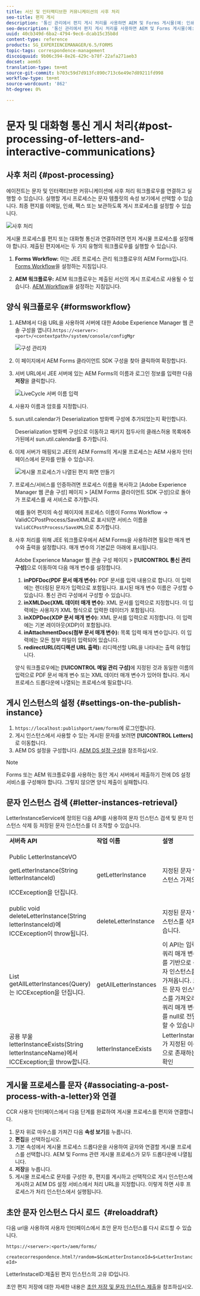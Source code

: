 ```yaml
---
title: 서신 및 인터랙티브한 커뮤니케이션의 사후 처리
seo-title: 편지 게시
description: '통신 관리에서 편지 게시 처리를 사용하면 AEM 및 Forms 게시물(예: 인쇄 및 이메일)을 만들어 편지에 통합할 수 있습니다.'
seo-description: '통신 관리에서 편지 게시 처리를 사용하면 AEM 및 Forms 게시물(예: 인쇄 및 이메일)을 만들어 편지에 통합할 수 있습니다.'
uuid: 40cb349d-6ba2-4794-9ec6-dcab15c35b8d
content-type: reference
products: SG_EXPERIENCEMANAGER/6.5/FORMS
topic-tags: correspondence-management
discoiquuid: 9b06c394-8e26-429c-b78f-22afa271aeb3
docset: aem65
translation-type: tm+mt
source-git-commit: b703c59d7d913fc890c713c6e49e7d89211fd998
workflow-type: tm+mt
source-wordcount: '862'
ht-degree: 0%

---
```



# 문자 및 대화형 통신 게시 처리{#post-processing-of-letters-and-interactive-communications}

## 사후 처리 {#post-processing}

에이전트는 문자 및 인터랙티브한 커뮤니케이션에 사후 처리 워크플로우를 연결하고 실행할 수 있습니다. 실행할 게시 프로세스는 문자 템플릿의 속성 보기에서 선택할 수 있습니다. 최종 편지를 이메일, 인쇄, 팩스 또는 보관하도록 게시 프로세스를 설정할 수 있습니다.

![사후 처리](assets/ppoverview.png)

게시물 프로세스를 편지 또는 대화형 통신과 연결하려면 먼저 게시물 프로세스를 설정해야 합니다. 제출된 편지에서는 두 가지 유형의 워크플로우를 실행할 수 있습니다.

1. **Forms Workflow:** 이는 JEE 프로세스 관리 워크플로우의 AEM Forms입니다. [Forms Workflow](#formsworkflow)을 설정하는 지침입니다.

1. **AEM 워크플로우:** AEM 워크플로우는 제출된 서신의 게시 프로세스로 사용될 수 있습니다. [AEM Workflow](../../forms/using/aem-forms-workflow.md)을 설정하는 지침입니다.

## 양식 워크플로우 {#formsworkflow}

1. AEM에서 다음 URL을 사용하여 서버에 대한 Adobe Experience Manager 웹 콘솔 구성을 엽니다.`https://<server>:<port>/<contextpath>/system/console/configMgr`

   ![구성 관리자](assets/2configmanager-1.png)

1. 이 페이지에서 AEM Forms 클라이언트 SDK 구성을 찾아 클릭하여 확장합니다.
1. 서버 URL에서 JEE 서버에 있는 AEM Forms의 이름과 로그인 정보를 입력한 다음 **저장**&#x200B;을 클릭합니다.

   ![LiveCycle 서버 이름 입력](assets/1cofigmanager.png)

1. 사용자 이름과 암호를 지정합니다.
1. sun.util.calendar가 Deserialization 방화벽 구성에 추가되었는지 확인합니다.

   Deserialization 방화벽 구성으로 이동하고 패키지 접두사의 클래스허용 목록에추가된에서 sun.util.calendar를 추가합니다.

1. 이제 서버가 매핑되고 JEE의 AEM Forms의 게시물 프로세스는 AEM 사용자 인터페이스에서 문자를 만들 수 있습니다.

   ![게시물 프로세스가 나열된 편지 화면 만들기](assets/0configmanager.png)

1. 프로세스/서비스를 인증하려면 프로세스 이름을 복사하고 [Adobe Experience Manager 웹 콘솔 구성] 페이지 > [AEM Forms 클라이언트 SDK 구성]으로 돌아가 프로세스를 새 서비스로 추가합니다.

   예를 들어 편지의 속성 페이지에 프로세스 이름이 Forms Workflow -> ValidCCPostProcess/SaveXML로 표시되면 서비스 이름을 `ValidCCPostProcess/SaveXML`으로 추가합니다.

1. 사후 처리를 위해 JEE 워크플로우에서 AEM Forms을 사용하려면 필요한 매개 변수와 출력을 설정합니다. 매개 변수의 기본값은 아래에 표시됩니다.

   Adobe Experience Manager 웹 콘솔 구성 페이지 > **[!UICONTROL 통신 관리 구성]**&#x200B;으로 이동하여 다음 매개 변수를 설정합니다.

   1. **inPDFDoc(PDF 문서 매개 변수):** PDF 문서를 입력 내용으로 합니다. 이 입력에는 렌더링된 문자가 입력으로 포함됩니다. 표시된 매개 변수 이름은 구성할 수 있습니다. 통신 관리 구성에서 구성할 수 있습니다.
   1. **inXMLDoc(XML 데이터 매개 변수):** XML 문서를 입력으로 지정합니다. 이 입력에는 사용자가 XML 형식으로 입력한 데이터가 포함됩니다.
   1. **inXDPDoc(XDP 문서 매개 변수):** XML 문서를 입력으로 지정합니다. 이 입력에는 기본 레이아웃(XDP)이 포함됩니다.
   1. **inAttachmentDocs(첨부 문서 매개 변수):** 목록 입력 매개 변수입니다. 이 입력에는 모든 첨부 파일이 입력되어 있습니다.
   1. **redirectURL(리디렉션 URL 출력):** 리디렉션할 URL을 나타내는 출력 유형입니다.

   양식 워크플로우에는 **[!UICONTROL 메일 관리 구성]**&#x200B;에 지정된 것과 동일한 이름의 입력으로 PDF 문서 매개 변수 또는 XML 데이터 매개 변수가 있어야 합니다. 게시 프로세스 드롭다운에 나열되는 프로세스에 필요합니다.

## 게시 인스턴스의 설정 {#settings-on-the-publish-instance}

1. `https://localhost:publishport/aem/forms`에 로그인합니다.
1. 게시 인스턴스에서 사용할 수 있는 게시된 문자를 보려면 **[!UICONTROL Letters]**&#x200B;로 이동합니다.
1. AEM DS 설정을 구성합니다. [AEM DS 설정 구성](../../forms/using/configuring-the-processing-server-url-.md)을 참조하십시오.

>[!NOTE]
>
>Forms 또는 AEM 워크플로우를 사용하는 동안 게시 서버에서 제출하기 전에 DS 설정 서비스를 구성해야 합니다. 그렇지 않으면 양식 제출이 실패합니다.

## 문자 인스턴스 검색 {#letter-instances-retrieval}

LetterInstanceService에 정의된 다음 API를 사용하여 문자 인스턴스 검색 및 문자 인스턴스 삭제 등 저장된 문자 인스턴스를 더 조작할 수 있습니다.

<table>
 <tbody>
  <tr>
   <td><strong>서버측 API</strong></td>
   <td><strong>작업 이름</strong></td>
   <td><strong>설명</strong></td>
  </tr>
  <tr>
   <td><p>Public LetterInstanceVO</p> <p>getLetterInstance(String letterInstanceId)</p> <p>ICCException을 던집니다. </p> </td>
   <td>getLetterInstance</td>
   <td>지정된 문자 인스턴스 가져오기 </td>
  </tr>
  <tr>
   <td>public void deleteLetterInstance(String letterInstanceId)에 ICCException이 throw됩니다. </td>
   <td>deleteLetterInstance </td>
   <td>지정된 문자 인스턴스를 삭제했습니다. </td>
  </tr>
  <tr>
   <td>List getAllLetterInstances(Query)는 ICCException을 던집니다. </td>
   <td>getAllLetterInstances </td>
   <td>이 API는 입력 쿼리 매개 변수를 기반으로 문자 인스턴스를 가져옵니다. 모든 문자 인스턴스를 가져오려면 쿼리 매개 변수를 null로 전달할 수 있습니다.<br /> </td>
  </tr>
  <tr>
   <td>공용 부울 letterInstanceExists(String letterInstanceName)에서 ICCException;을 throw합니다. </td>
   <td>letterInstanceExists </td>
   <td>LetterInstance가 지정된 이름으로 존재하는지 확인 </td>
  </tr>
 </tbody>
</table>

## 게시물 프로세스를 문자 {#associating-a-post-process-with-a-letter}와 연결

CCR 사용자 인터페이스에서 다음 단계를 완료하여 게시물 프로세스를 편지와 연결합니다.

1. 문자 위로 마우스를 가져간 다음 **속성 보기**&#x200B;를 누릅니다.
1. **편집**&#x200B;을 선택하십시오.
1. 기본 속성에서 게시물 프로세스 드롭다운을 사용하여 글자와 연결할 게시물 프로세스를 선택합니다. AEM 및 Forms 관련 게시물 프로세스가 모두 드롭다운에 나열됩니다.
1. **저장**&#x200B;을 누릅니다.
1. 게시물 프로세스로 문자를 구성한 후, 편지를 게시하고 선택적으로 게시 인스턴스에 게시하고 AEM DS 설정 서비스에서 처리 URL을 지정합니다. 이렇게 하면 사후 프로세스가 처리 인스턴스에서 실행됩니다.

## 초안 문자 인스턴스 다시 로드  {#reloaddraft}

다음 url을 사용하여 사용자 인터페이스에서 초안 문자 인스턴스를 다시 로드할 수 있습니다.

`https://<server>:<port>/aem/forms/`

`createcorrespondence.html?/random=$&cmLetterInstanceId=$<LetterInstanceId>`

LetterInstaceID:제출된 편지 인스턴스의 고유 ID입니다.

초안 편지 저장에 대한 자세한 내용은 [초안 저장 및 문자 인스턴스 제출](../../forms/using/create-correspondence.md#savingdrafts)을 참조하십시오.
